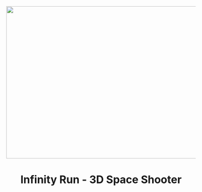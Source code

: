 <div align="center">
  <img src="media/title_screen.gif" height="405" width="720"/>
  <h1>Infinity Run - 3D Space Shooter</h1>
</div>
